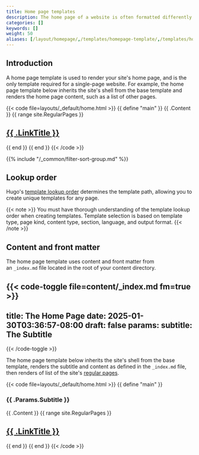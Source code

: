 ```yaml
---
title: Home page templates
description: The home page of a website is often formatted differently than the other pages. For this reason, Hugo makes it easy for you to define your new site's home page as a unique template.
categories: []
keywords: []
weight: 50
aliases: [/layout/homepage/,/templates/homepage-template/,/templates/homepage/]
---
```


## Introduction

A home page template is used to render your site's home page, and is the only template required for a single-page website. For example, the home page template below inherits the site's shell from the base template and renders the home page content, such as a list of other pages.

{{< code file=layouts/_default/home.html >}}
{{ define "main" }}
  {{ .Content }}
  {{ range site.RegularPages }}
    <h2><a href="{{ .RelPermalink }}">{{ .LinkTitle }}</a></h2>
  {{ end }}
{{ end }}
{{< /code >}}

{{% include "/_common/filter-sort-group.md" %}}

## Lookup order

Hugo's [template lookup order] determines the template path, allowing you to create unique templates for any page.

[template lookup order]: /templates/lookup-order/#home-templates

{{< note >}}
You must have thorough understanding of the template lookup order when creating templates. Template selection is based on template type, page kind, content type, section, language, and output format.
{{< /note >}}

## Content and front matter

The home page template uses content and front matter from an&nbsp;`_index.md`&nbsp;file located in the root of your content directory.

{{< code-toggle file=content/_index.md fm=true >}}
---
title: The Home Page
date: 2025-01-30T03:36:57-08:00
draft: false
params:
  subtitle: The Subtitle
---
{{< /code-toggle >}}

The home page template below inherits the site's shell from the base template, renders the subtitle and content as defined in the&nbsp;`_index.md`&nbsp;file, then renders of list of the site's [regular pages](g).

{{< code file=layouts/_default/home.html >}}
{{ define "main" }}
  <h3>{{ .Params.Subtitle }}</h3>
  {{ .Content }}
  {{ range site.RegularPages }}
    <h2><a href="{{ .RelPermalink }}">{{ .LinkTitle }}</a></h2>
  {{ end }}
{{ end }}
{{< /code >}}
